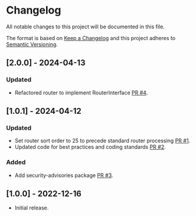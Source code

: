 # Changelog
All notable changes to this project will be documented in this file.

The format is based on [Keep a Changelog](http://keepachangelog.com/en/1.0.0/)
and this project adheres to [Semantic Versioning](http://semver.org/spec/v2.0.0.html).

## [2.0.0] - 2024-04-13
### Updated
- Refactored router to implement RouterInterface [PR #4](https://github.com/markshust/magento2-module-specialrouter/pull/4).

## [1.0.1] - 2024-04-12
### Updated
- Set router sort order to 25 to precede standard router processing [PR #1](https://github.com/markshust/magento2-module-specialrouter/pull/1).
- Updated code for best practices and coding standards [PR #2](https://github.com/markshust/magento2-module-specialrouter/pull/2).

### Added
- Add security-advisories package [PR #3](https://github.com/markshust/magento2-module-specialrouter/pull/3).

## [1.0.0] - 2022-12-16
- Initial release.
